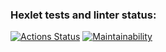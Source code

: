### Hexlet tests and linter status:
[![Actions Status](https://github.com/maaladina/frontend-project-11/actions/workflows/hexlet-check.yml/badge.svg)](https://github.com/maaladina/frontend-project-11/actions)
[![Maintainability](https://api.codeclimate.com/v1/badges/363f7c0304eaf3165027/maintainability)](https://codeclimate.com/github/maaladina/frontend-project-11/maintainability)